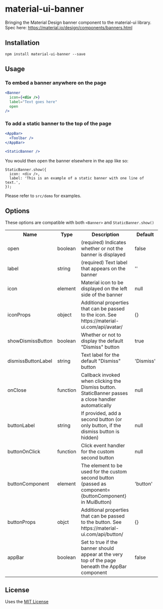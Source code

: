 # material-ui-banner
Bringing the Material Design banner component to the material-ui library. Spec here: https://material.io/design/components/banners.html

## Installation

```shell-script
npm install material-ui-banner --save
```

## Usage
### To embed a banner anywhere on the page
```jsx
<Banner
  icon={<div />}
  label="Text goes here"
  open
/>
```
### To add a static banner to the top of the page
```jsx
<AppBar>
  <Toolbar />
</AppBar>

<StaticBanner />
```

You would then open the banner elsewhere in the app like so:
```
StaticBanner.show({
  icon: <div />,
  label: 'This is an example of a static banner with one line of text.',
});
```

Please refer to `src/demo` for examples.

## Options

These options are compatible with both `<Banner>` and `StaticBanner.show()`

<table>
  <tr>
    <th> Name </th>
    <th> Type </th>
    <th> Description </th>
    <th> Default </th>
  </tr>
  <tr>
    <td> open </td>
    <td> boolean </td>
    <td> (required) Indicates whether or not the banner is displayed </td>
    <td> false </td>
  </tr>
  <tr>
    <td> label </td>
    <td> string </td>
    <td> (required) Text label that appears on the banner </td>
    <td> '' </td>
  </tr>
  <tr>
    <td> icon </td>
    <td> element </td>
    <td> Material icon to be displayed on the left side of the banner </td>
    <td> null </td>
  </tr>
  <tr>
    <td> iconProps </td>
    <td> object </td>
    <td> Additional properties that can be passed to the icon. See https://material-ui.com/api/avatar/ </td>
    <td> {} </td>
  </tr>
  <tr>
    <td> showDismissButton </td>
    <td> boolean </td>
    <td> Whether or not to display the default "Dismiss" button </td>
    <td> true </td>
  </tr>
  <tr>
    <td> dismissButtonLabel </td>
    <td> string </td>
    <td> Text label for the default "Dismiss" button </td>
    <td> 'Dismiss' </td>
  </tr>
  <tr>
    <td> onClose </td>
    <td> function </td>
    <td> Callback invoked when clicking the Dismiss button. StaticBanner passes a close handler automatically </td>
    <td> null </td>
  </tr>
  <tr>
    <td> buttonLabel </td>
    <td> string </td>
    <td> If provided, add a second button (or only button, if the dismiss button is hidden) </td>
    <td> null </td>
  </tr>
  <tr>
    <td> buttonOnClick </td>
    <td> function </td>
    <td> Click event handler for the custom second button </td>
    <td> null </td>
  </tr>
  <tr>
    <td> buttonComponent </td>
    <td> element </td>
    <td> The element to be used for the custom second button (passed as component={buttonComponent} in MuiButton) </td>
    <td> 'button' </td>
  </tr>
  <tr>
    <td> buttonProps </td>
    <td> objct </td>
    <td> Additional properties that can be passed to the button. See https://material-ui.com/api/button/</td>
    <td> {} </td>
  </tr>
  <tr>
    <td> appBar </td>
    <td> boolean </td>
    <td> Set to true if the banner should appear at the very top of the page beneath the AppBar component </td>
    <td> false </td>
  </tr>
</table>

## License
Uses the [MIT License](https://opensource.org/licenses/MIT)
